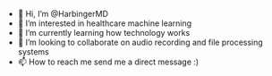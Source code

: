 - 👋 Hi, I’m @HarbingerMD
- 👀 I’m interested in healthcare machine learning
- 🌱 I’m currently learning how technology works
- 💞️ I’m looking to collaborate on audio recording and file processing systems
- 📫 How to reach me send me a direct message :)

<!---
HarbingerMD/HarbingerMD is a ✨ special ✨ repository because its `README.md` (this file) appears on your GitHub profile.
You can click the Preview link to take a look at your changes.
--->
